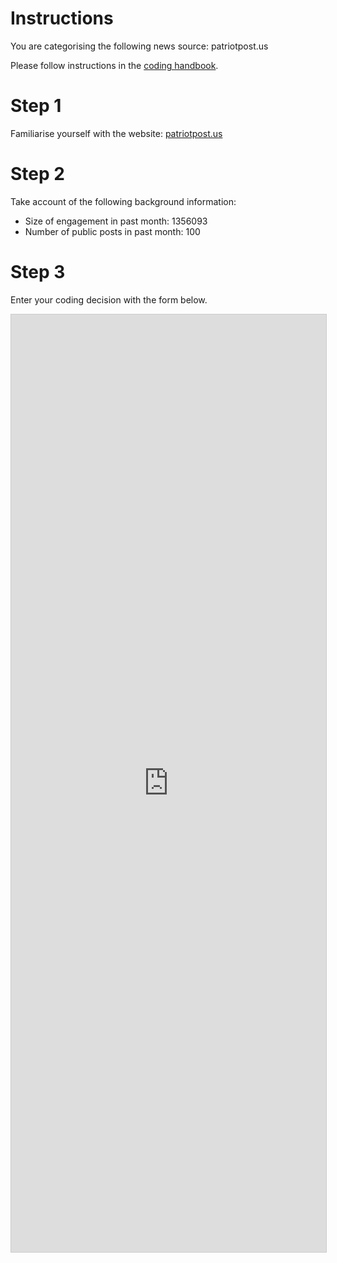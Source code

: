 # Instructions

You are categorising the following news source: patriotpost.us

Please follow instructions in the [coding handbook](http://comprop.oii.ox.ac.uk/).

# Step 1

Familiarise yourself with the website: [patriotpost.us](patriotpost.us)

# Step 2

Take account of the following background information:

* Size of engagement in past month: 1356093
* Number of public posts in past month: 100

# Step 3

Enter your coding decision with the form below.

<iframe class="airtable-embed"
    src="https://airtable.com/embed/shra38QF3aALor26z?backgroundColor=blue&prefill_Media%20source=patriotpost.us&prefill_Coder=Bob" frameborder="0"
    onmousewheel="" width="100%" height="1500" style="background: transparent; border: 1px solid #ccc;"></iframe>